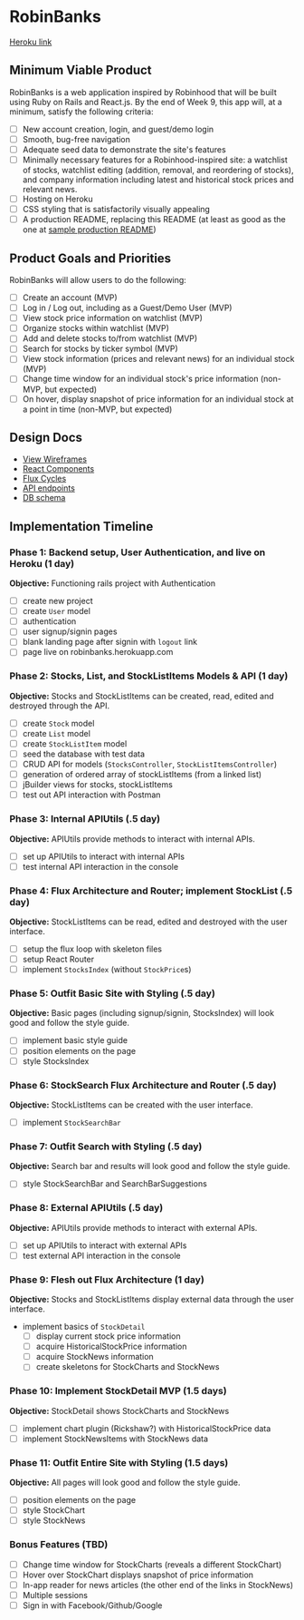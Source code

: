 # RobinBanks

[Heroku link][robinbanks]

[robinbanks]: http://www.robinbanks.herokuapp.com

## Minimum Viable Product

RobinBanks is a web application inspired by Robinhood that will be built using Ruby on Rails and React.js.  By the end of Week 9, this app will, at a minimum, satisfy the following criteria:

- [ ] New account creation, login, and guest/demo login
- [ ] Smooth, bug-free navigation
- [ ] Adequate seed data to demonstrate the site's features
- [ ] Minimally necessary features for a Robinhood-inspired site: a watchlist of stocks, watchlist editing (addition, removal, and reordering of stocks), and company information including latest and historical stock prices and relevant news.
- [ ] Hosting on Heroku
- [ ] CSS styling that is satisfactorily visually appealing
- [ ] A production README, replacing this README (at least as good as the one at [sample production README](https://github.com/appacademy/sample-project-proposal/blob/master/docs/production_readme.md))

## Product Goals and Priorities

RobinBanks will allow users to do the following:

<!-- This is a Markdown checklist. Use it to keep track of your
progress. Put an x between the brackets for a checkmark: [x] -->

- [ ] Create an account (MVP)
- [ ] Log in / Log out, including as a Guest/Demo User (MVP)
- [ ] View stock price information on watchlist (MVP)
- [ ] Organize stocks within watchlist (MVP)
- [ ] Add and delete stocks to/from watchlist (MVP)
- [ ] Search for stocks by ticker symbol (MVP)
- [ ] View stock information (prices and relevant news) for an individual stock (MVP)
- [ ] Change time window for an individual stock's price information (non-MVP, but expected)
- [ ] On hover, display snapshot of price information for an individual stock at a point in time (non-MVP, but expected)

## Design Docs
* [View Wireframes][views]
* [React Components][components]
* [Flux Cycles][flux-cycles]
* [API endpoints][api-endpoints]
* [DB schema][schema]

[views]: ./docs/views.md
[components]: ./docs/components.md
[flux-cycles]: ./docs/flux-cycles.md
[api-endpoints]: ./docs/api-endpoints.md
[schema]: ./docs/schema.md

## Implementation Timeline

### Phase 1: Backend setup, User Authentication, and live on Heroku (1 day)

**Objective:** Functioning rails project with Authentication

- [ ] create new project
- [ ] create `User` model
- [ ] authentication
- [ ] user signup/signin pages
- [ ] blank landing page after signin with `logout` link
- [ ] page live on robinbanks.herokuapp.com

### Phase 2: Stocks, List, and StockListItems Models & API (1 day)

**Objective:** Stocks and StockListItems can be created, read, edited and destroyed through
the API.

- [ ] create `Stock` model
- [ ] create `List` model
- [ ] create `StockListItem` model
- [ ] seed the database with test data
- [ ] CRUD API for models (`StocksController`, `StockListItemsController`)
- [ ] generation of ordered array of stockListItems (from a linked list)
- [ ] jBuilder views for stocks, stockListItems
- [ ] test out API interaction with Postman

### Phase 3: Internal APIUtils (.5 day)

**Objective:** APIUtils provide methods to interact with internal APIs.

- [ ] set up APIUtils to interact with internal APIs
- [ ] test internal API interaction in the console

### Phase 4: Flux Architecture and Router; implement StockList (.5 day)

**Objective:** StockListItems can be read, edited and destroyed with the
user interface.

- [ ] setup the flux loop with skeleton files
- [ ] setup React Router
- [ ] implement `StocksIndex` (without `StockPrice`s)

### Phase 5: Outfit Basic Site with Styling (.5 day)

**Objective:** Basic pages (including signup/signin, StocksIndex) will look good and follow the style guide.

- [ ] implement basic style guide
- [ ] position elements on the page
- [ ] style StocksIndex

### Phase 6: StockSearch Flux Architecture and Router (.5 day)

**Objective:** StockListItems can be created with the user interface.

- [ ] implement `StockSearchBar`

### Phase 7: Outfit Search with Styling (.5 day)

**Objective:** Search bar and results will look good and follow the style guide.

- [ ] style StockSearchBar and SearchBarSuggestions

### Phase 8: External APIUtils (.5 day)

**Objective:** APIUtils provide methods to interact with external APIs.

- [ ] set up APIUtils to interact with external APIs
- [ ] test external API interaction in the console

### Phase 9: Flesh out Flux Architecture (1 day)

**Objective:** Stocks and StockListItems display external data through the user interface.

- implement basics of `StockDetail`
  - [ ] display current stock price information
  - [ ] acquire HistoricalStockPrice information
  - [ ] acquire StockNews information
  - [ ] create skeletons for StockCharts and StockNews

### Phase 10: Implement StockDetail MVP (1.5 days)

**Objective:** StockDetail shows StockCharts and StockNews

- [ ] implement chart plugin (Rickshaw?) with HistoricalStockPrice data
- [ ] implement StockNewsItems with StockNews data

### Phase 11: Outfit Entire Site with Styling (1.5 days)

**Objective:** All pages will look good and follow the style guide.

- [ ] position elements on the page
- [ ] style StockChart
- [ ] style StockNews

### Bonus Features (TBD)
- [ ] Change time window for StockCharts (reveals a different StockChart)
- [ ] Hover over StockChart displays snapshot of price information
- [ ] In-app reader for news articles (the other end of the links in StockNews)
- [ ] Multiple sessions
- [ ] Sign in with Facebook/Github/Google

[phase-one]: ./docs/phases/phase1.md
[phase-two]: ./docs/phases/phase2.md
[phase-three]: ./docs/phases/phase3.md
[phase-four]: ./docs/phases/phase4.md
[phase-five]: ./docs/phases/phase5.md

